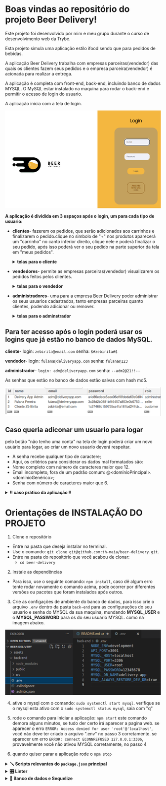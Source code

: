 # Boas vindas ao repositório do projeto Beer Delivery!

Este projeto foi desenvolvido por mim e meu grupo durante o curso de desenvolvimento web da Trybe.

Esta projeto simula uma aplicação estilo ifood sendo que para pedidos de bebidas.

A aplicação Beer Delivery trabalha com empresas parceiras(vendedor) das quais os clientes fazem seus pedidos e o empresa parceira(vendedor) é acionada para realizar a entrega.

A aplicação é completa com front-end, back-end, incluindo banco de dados MYSQL. 
O MySQL estar instalado na maquina para rodar o back-end e permitir o acesso de login do usuario.

A aplicação inicia com a tela de login.

![beer-delivery-login](./assets/readme/beer-delivery-login.png)

**A aplicação é dividida em 3 espaços após o login, um para cada tipo de usuario:**

- <strong>clientes</strong>- fazerem os pedidos, que serão adicionados aos carrinhos e finalizarem o pedido.clique no simbolo de "+" nos produtos aparecerá um "carrinho" no canto inferior direito, clique nele e poderá finalizar o seu pedido, após isso poderá ver o seu pedido na parte superior da tela em "meus pedidos".
  <details>
    <summary>
      <strong>telas para o cliente</strong>
    </summary><br>

  ![customer-screen](./assets/readme/customerscreen.png)

  ![customer-screen2](./assets/readme/customer-screen2.png)

  ![customer-screen3](./assets/readme/customer-screen3.png)

  </details>
  
- <strong>vendedores</strong>- permite as empresas parceiras(vendedor) visualizarem os pedidos feitos pelos clientes.
  <details>
    <summary>
      <strong>telas para o vendedor</strong>
    </summary><br>

    ![seller-screen](./assets/readme/seller-screen.png)

    ![seller-screen2](./assets/readme/seller-screen2.png)

  </details>
- <strong>administradores</strong>- uma para a empresa Beer Delivery poder administrar os seus usuarios cadastrados, tanto empresas parceiras quanto clientes, podendo adicionar ou remover.
  <details>
    <summary>
      <strong>telas para o adminstrador</strong>
    </summary><br>

    ![administrator-screen](./assets/readme/administrator-screen.png)

  </details>

## Para ter acesso após o login poderá usar os logins que já estão no banco de dados MySQL.
  <strong>cliente</strong>- login: `zebirita@email.com`   senha: `$#zebirita#$`

  <strong>vendedor</strong>- login: `fulana@deliveryapp.com`   senha: `fulana@123`

  <strong>administrador</strong>- `login: adm@deliveryapp.com`   senha: `--adm2@21!!--`
 
  As senhas que estão no banco de dados estão salvas com hash md5.

 ![usuarios-bd](./assets/readme/usuarios-bd.png)

## Caso queria adiconar um usuario para logar
  pelo botão "não tenho uma conta" na tela de login poderá criar um novo usuário para logar, 
  ao criar um novo usuario deverá respeitar.
- A senha recebe qualquer tipo de caractere;
- Aqui, os critérios para considerar os dados mal formatados são:
- Nome completo com número de caracteres maior que 12.
- Email incompleto, fora de um padrão comum: <email>@<domínioPrincipal>.<domínioGenérico>;
- Senha com número de caracteres maior que 6.

<details>
  <summary>
    <strong>‼️ caso prático da aplicação !!</strong>
  </summary><br>
  **Neste projeto, seu grupo deve desenvolver um app de delivery para uma distribuidora de bebidas. Veja abaixo o contexto da entrega que deve ser feita:**

  A distribuidora de cervejas da dona Tereza está se informatizando! 🚀 Seu negócio, antes focado em um local específico da cidade, passou a receber uma quantidade massiva de encomendas de outros pontos, expandindo sua atuação via delivery. Isso tudo graças ao excelente preço das bebidas e atendimento da equipe de vendas.

  Agora a distribuidora possui alguns pontos de venda na cidade para agilizar no atendimento dessas áreas. Cada ponto de venda, por sua vez, possui uma pessoa vendedora responsável.

  Como seu antigo sistema, que era um conjunto de planilhas, já não atende a necessidade do negócio por gerar muita manutenção, dona Tereza procurou a sua equipe de pessoas desenvolvedoras com uma ideia de aplicativo que pudesse agilizar a vida de sua equipe e das pessoas que compram seus produtos. O aplicativo precisa:

  - Ter acesso via login: tanto clientes como pessoas vendedoras, assim como a própria dona Tereza, que administra o sistema, devem ter acesso ao aplicativo via login, porém para funções diferentes: (1) A pessoa cliente, que compra da lista de produtos; (2) A pessoa vendedora, que aprova, prepara e entrega; (3) A pessoa administradora, que gerencia quem usa o aplicativo;
  - Fazer a comunicação entre clientes e pessoas vendedoras: a pessoa cliente faz o pedido via "carrinho de compras" e a pessoa vendedora aprova, prepara e envia esse pedido. Quando o produto é recebido por quem comprou, essa pessoa marca o pedido como "recebido". Ambos devem possuir detalhes sobre seus pedidos;
  - Se a pessoa cliente faz o pedido, o mesmo deve aparecer para a pessoa vendedora em seu dash de pedidos após a atualização da página. A pessoa cliente, por sua vez, deve ter as informações sobre seu pedido quando sua página for atualizada, ou seja, ter informações se o pedido está sendo preparado ou se já saiu pra entrega;

  Sua equipe, que já possui uma boa experiência com desenvolvimento, em pouco tempo apresentou um protótipo e um [Diagrama de ER](./assets/readme/eer.png) conforme imagem:

  ![Diagrama de ER](./assets/readme/eer.png)

  A ideia da sua equipe já pressupõe alguma escalabilidade, dado que foram estabelecidas algumas entidades genéricas no banco de dados e componentização no front-end, para que, caso o sistema cresça, não seja muito difícil mudar e ampliar essa estrutura.

  **A proposta encantou, mas dona Tereza quer ver o negócio em ação! Ela está disposta a pagar por um MVP do projeto e vocês fecharam o negócio com um prazo combinado para entrega.**

  Agora é mãos à obra! Vamos começar a aplicação?

</details>


# Orientações de INSTALAÇÃO DO PROJETO

  1. Clone o repositório
  - Entre na pasta que deseja instalar no terminal.
  - Use o comando: `git clone git@github.com:th-maia/beer-delivery.git`.
  - Entre na pasta do repositório que você acabou de clonar:
    - `cd beer-delivery`

  2. Instale as dependências

  - Para isso, use o seguinte comando: `npm install`, 
      caso dê algum erro tente rodar novamente o comando acima, pode ocorrer por diferentes versões ou pacotes que foram instalados após outros.
  
  3. Crie as configações de ambiente do banco de dados, para isso crie o arquivo `.env` dentro da pasta `back-end` para as configurações do seu usuario e senha do MYSQL da sua maquina, mundando <strong>MYSQL_USER</strong> e o <strong>MYSQL_PASSWORD</strong> para os do seu usuario MYSQL. como na imagem abaixo.
  
  ![db-enviroment](./assets/readme/db-enviroment.png)

  4. ative o mysql com o comando: `sudo systemctl start mysql`.
      verifique se o mysql esta ativo com o `sudo systemctl status mysql`, saia com "q"
  
  5. rode o comando para iniciar a aplicação: `npm start`
      este comando demora alguns minutos, se tudo der certo irá aparecer a pagina web.
      se aparecer o erro `ERROR: Access denied for user 'root'@'localhost'`, vocẽ não deve ter criado o arquivo ".env" no passo 3 corretamente.
      se aparecer um erro `ERROR: connect ECONNREFUSED 127.0.0.1:3306`,
      provavelmente você não ativou MYSQL corretamente, no passo 4

  6. quando quiser parar a aplicação rode o `npm stop`

</details>


<details>
  <summary>
    <strong>🪛 Scripts relevantes do <code>package.json</code> principal</strong>
  </summary><br>

  **Observação:** nesse projeto, utilizamos o gerenciador de processos `pm2`. Caso você queira entender melhor o que são gerenciadores de processos Node, dê uma conferida.

  **São os scripts da raiz do projeto (`./package.json`) e não das aplicações individuais `./front-end/package.json` e `./back-end/package.json`**:

  - `start`: Limpa as portas `3000` e `3001` e simula a inicialização no avaliador. Também prepara o campo rodando o `Sequelize` para restaurar o **banco de dados de testes** (final `-test`) e sobe a aplicação com `pm2` em modo `fork` (uma instância para cada aplicação). Nesse modo, as alterações não são assistidas;
    - *uso (na raiz do projeto): `npm start`*

  - `stop`: Para e deleta as aplicações rodando no `pm2`;
    - *uso (na raiz do projeto): `npm stop`*

  - `dev`: Limpa as portas `3000` e `3001` e sobe a aplicação com `pm2` em modo `fork` (uma instância pra cada aplicação). Nesse modo, as atualizações são assistidas (modo `watch`);
    - *uso (na raiz do projeto): `npm run dev`*

  - `dev:prestart`: A partir da raiz, esse comando faz o processo de instalação de dependências (`npm i`) nos dois projetos (`./front-end` e `./back-end`) e roda o `Sequelize` no `./back-end` (lembrar de configurar o `.env` no mesmo);
    - *uso (na raiz do projeto): `npm run dev:prestart`*

  - `db:reset`: Roda os scripts do `Sequelize` restaurando o **banco de dados de desenvolvimento** (final `-dev`). Utilize esse script caso ocorra algum problema no seu banco local;
    - *uso (na raiz do projeto): `npm run db:reset`*

  - `db:reset:debug`: Roda os scripts do `Sequelize` restaurando o **banco de dados de desenvolvimento** (final `-dev`). Utilize esse script caso ocorra algum problema no seu banco local. Esse comando também é capaz de retornar informações detalhadas de erros (quando ocorrerem no processo);
    - *uso (na raiz do projeto): `npm run db:reset:debug`*

  - `test <nomes-dos-arquivos>`: Roda todos os testes (ou uma parte deles caso `<nomes-dos-arquivos>` seja definido) utilizando o **banco de dados de testes** (final `-test`);
    - *uso (na raiz do projeto): `npm test`, `npm test 01login 02register` ou ainda `npm run test 01 02`*

  - `test:dev <nomes-dos-arquivos>`: Roda todos os testes (ou uma parte deles caso `<nomes-dos-arquivos>` seja definido) utilizando o **banco de dados de desenvolvimento** (final `-dev`); 
    - *uso (na raiz do projeto): `npm run test:dev`, `npm run test:dev 01login 02register` ou ainda `npm test:dev 01 02`*;

  - `test:dev:open <nomes-dos-arquivos>`: Roda todos os testes (ou uma parte deles caso `<nomes-dos-arquivos>` seja definido) utilizando o **banco de dados de desenvolvimento** (final `-dev`), exemplo `npm test:dev:open 01login 02register` ou ainda `npm test:dev:open 01 02`. Esse teste deve abrir uma janela mostrando o comportamento das páginas;
    - *uso (na raiz do projeto): `npm run test:dev:open`, `npm run test:dev:open 01login 02register` ou ainda `npm test:dev:open 01 02`*;

  - `test:dev:report "<nomes-dos-arquivos>"`: Roda todos os testes (ou uma parte deles caso `"<nomes-dos-arquivos>"` seja definido) utilizando o **banco de dados de desenvolvimento** (final `-dev`). Esse teste devolve um output em texto com o resultado de todos os testes. Os `logs` são gerados em `./__tests__/reports`.
    - *uso (na raiz do projeto): `npm run test:dev:report`, `npm run test:dev:report "01login 02register"` ou ainda `npm run test:dev:report "01 02"`*;

</details>

<details>
  <summary>
    <strong>🎛 Linter</strong>
  </summary><br>

  ## ESLint

  Para fazer a análise estática desse código neste projeto, vamos utilizamos o linter [ESLint](https://eslint.org/). Assim o código estará alinhado com as boas práticas de desenvolvimento, sendo mais legível e de fácil manutenção!

  ➡️ Este projeto já vem com as dependências relacionadas ao _linter_ configuradas nos arquivos `package.json` nos seguintes caminhos:
    - `sd-021-b-project-delivery-app/back-end/package.json`
    - `sd-021-b-project-delivery-app/front-end/package.json`
    
  ➡️ Para poder rodar o `ESLint` basta:

  - Executar o comando `npm install` dentro do projeto, de forma individual, ou seja, execute esse comando dentro da pasta `back-end` e também na pasta `front-end`;

  - Depois execute o comando `npm run lint` dentro de cada uma dessas pastas, assim você verifica as particularidades individualmente;

  - Se a análise do `ESLint` encontrar problemas no seu código, eles serão mostrados no seu terminal. 
  - Se não houver problema no seu código, nada será impresso no seu terminal.

  ## StyleLint

  ➡️ Usaros também o [StyleLint](https://stylelint.io/) para fazer a análise estática do seu código, especialmente em Front-end. 

  ➡️ Para poder rodar o `StyleLint` em um projeto basta:

  - Executar o comando `npm install` dentro do projeto de front-end;

  - Depois execute o comando `npm run lint:styles`;

  - Se a análise do `StyleLint` encontrar problemas no seu código, tais problemas serão mostrados no seu terminal;
  -  Se não houver problema no seu código, nada será impresso no seu terminal.

  ⚠️ **Importante**: o Stylelint é aplicável apenas no front-end.

  > ⚠️ **Importante**: Pull Requests com issues de Linter não serão avaliadas. Atente-se para resolvê-las antes de finalizar o desenvolvimento.

</details>

<details>
  <summary>
    <strong>🏦 Banco de dados e Sequelize</strong>
  </summary><br>

  ## Banco de dados

  Para o banco de dados, utilizamos o ORM `Sequelize`, que fará interface com o `MySQL`.
  - O [Diagrama de ER](./assets/readme/eer.png) também pode ajudar a "visualizar" o banco de dados;
